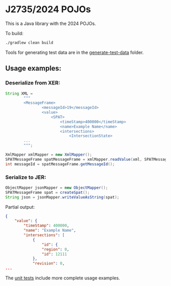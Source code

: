# J2735/2024 POJOs

This is a Java library with the 2024 POJOs.

To build:

```bash
./gradlew clean build
```
Tools for generating test data are in the
[generate-test-data](../generate-test-data/README.md)
folder.

## Usage examples:

### Deserialize from XER:
```java
String XML =
        """
        <MessageFrame>
                <messageId>19</messageId>
                <value>
                    <SPAT>
                        <timeStamp>400000</timeStamp>
                        <name>Example Name</name>
                        <intersections>
                            <IntersectionState>
        ...
        """;

XmlMapper xmlMapper = new XmlMapper();
SPATMessageFrame spatMessageFrame = xmlMapper.readValue(xml, SPATMessageFrame.class);
int messageId = spatMessageFrame.getMessageId();
```

### Serialize to JER:
```java
ObjectMapper jsonMapper = new ObjectMapper();
SPATMessageFrame spat = createSpat();
String json = jsonMapper.writeValueAsString(spat);
```
Partial output:
```json
{
    "value": {
        "timeStamp": 400000,
        "name": "Example Name",
        "intersections": [
            {
                "id": {
                "region": 0,
                "id": 12111
            },
            "revision": 0,
...
```

The [unit tests](src/test/java/us/dot/its/jpo/asn/j2735/r2024) include more complete usage examples.  